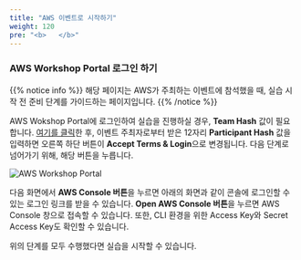 ```yaml
---
title: "AWS 이벤트로 시작하기"
weight: 120
pre: "<b>   </b>"
---
```



### AWS Workshop Portal 로그인 하기
{{% notice info %}}
해당 페이지는 AWS가 주최하는 이벤트에 참석했을 때, 실습 시작 전 준비 단계를 가이드하는 페이지입니다.
{{% /notice %}}


AWS Wokshop Portal에 로그인하여 실습을 진행하실 경우, **Team Hash** 값이 필요합니다. [여기를 클릭](https://dashboard.eventengine.run/login)한 후, 이벤트 주최자로부터 받은 12자리 **Participant Hash** 값을 입력하면 오른쪽 하단 버튼이 **Accept Terms & Login**으로 변경됩니다. 다음 단계로 넘어가기 위해, 해당 버튼을 누릅니다.

![AWS Workshop Portal](/images/settings/event-engine-initial-screen.png)

다음 화면에서 **AWS Console 버튼**을 누르면 아래의 화면과 같이 콘솔에 로그인할 수 있는 로그인 링크를 받을 수 있습니다. **Open AWS Console 버튼**을 누르면 AWS Console 창으로 접속할 수 있습니다. 또한, CLI 환경을 위한 Access Key와 Secret Access Key도 확인할 수 있습니다. 

위의 단계를 모두 수행했다면 실습을 시작할 수 있습니다.